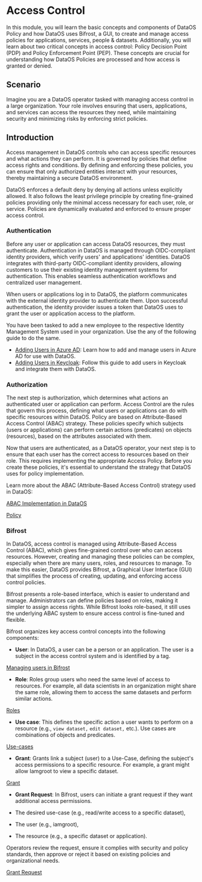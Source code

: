 # Access Control

In this module, you will learn the basic concepts and components of DataOS Policy and how DataOS uses Bifrost, a GUI, to create and manage access policies for applications, services, people & datasets. Additionally, you will learn about two critical concepts in access control: Policy Decision Point (PDP) and Policy Enforcement Point (PEP). These concepts are crucial for understanding how DataOS Policies are processed and how access is granted or denied.

## Scenario

Imagine you are a DataOS operator tasked with managing access control in a large organization. Your role involves ensuring that users, applications, and services can access the resources they need, while maintaining security and minimizing risks by enforcing strict policies.

## Introduction

Access management in DataOS controls who can access specific resources and what actions they can perform. It is governed by policies that define access rights and conditions. By defining and enforcing these policies, you can ensure that only authorized entities interact with your resources, thereby maintaining a secure DataOS environment.

DataOS enforces a default deny by denying all actions unless explicitly allowed. It also follows the least privilege principle by creating fine-grained policies providing only the minimal access necessary for each user, role, or service. Policies are dynamically evaluated and enforced to ensure proper access control.

### **Authentication**

Before any user or application can access DataOS resources, they must authenticate. Authentication in DataOS is managed through OIDC-compliant identity providers, which verify users' and applications' identities. DataOS integrates with third-party OIDC-compliant identity providers, allowing customers to use their existing identity management systems for authentication. This enables seamless authentication workflows and centralized user management.

When users or applications log in to DataOS, the platform communicates with the external identity provider to authenticate them. Upon successful authentication, the identity provider issues a token that DataOS uses to grant the user or application access to the platform.

You have been tasked to add a new employee to the respective Identity Management System used in your organization. Use the any of the following guide to do the same.

- [Adding Users in Azure AD](/learn/operator_learn_track/access_control/authentication/adding_user_in_azure_ad/): Learn how to add and manage users in Azure AD for use with DataOS.
- [Adding Users in Keycloak](/learn/operator_learn_track/access_control/authentication/adding_user_in_keycloak/): Follow this guide to add users in Keycloak and integrate them with DataOS.


### **Authorization**

The next step is authorization, which determines what actions an authenticated user or application can perform. Access Control are the rules that govern this process, defining what users or applications can do with specific resources within DataOS.
Policy are based on Attribute-Based Access Control (ABAC) strategy. These policies specify which subjects (users or applications) can perform certain actions (predicates) on objects (resources), based on the attributes associated with them.

Now that users are authenticated, as a DataOS operator, your next step is to ensure that each user has the correct access to resources based on their role. This requires implementing the appropriate Access Policy. Before you create these policies, it's essential to understand the strategy that DataOS uses for policy implementation.

Learn more about the ABAC (Attribute-Based Access Control) strategy used in DataOS:

[ABAC Implementation in DataOS](/learn/operator_learn_track/access_control/abac_implementation_in_dataos/)


[Policy](/learn/operator_learn_track/access_control/policy)


### **Bifrost**

In DataOS, access control is managed using Attribute-Based Access Control (ABAC), which gives fine-grained control over who can access resources. However, creating and managing these policies can be complex, especially when there are many users, roles, and resources to manage. To make this easier, DataOS provides Bifrost, a Graphical User Interface (GUI) that simplifies the process of creating, updating, and enforcing access control policies.

Bifrost presents a role-based interface, which is easier to understand and manage. Administrators can define policies based on roles, making it simpler to assign access rights. While Bifrost looks role-based, it still uses the underlying ABAC system to ensure access control is fine-tuned and flexible.

Bifrost organizes key access control concepts into the following components:

- **User**: In DataOS, a user can be a person or an application. The user is a subject in the access control system and is identified by a tag.
    
[Managing users in Bifrost]()
    
- **Role**: Roles group users who need the same level of access to resources. For example, all data scientists in an organization might share the same role, allowing them to access the same datasets and perform similar actions.
    
[Roles]()
    
- **Use case**: This defines the specific action a user wants to perform on a resource (e.g., `view dataset,` `edit dataset,` etc.). Use cases are combinations of objects and predicates.
    
[Use-cases]()
    
- **Grant**: Grants link a subject (user) to a Use-Case, defining the subject's access permissions to a specific resource. For example, a grant might allow Iamgroot to view a specific dataset.

[Grant]()

- **Grant Request**: In Bifrost, users can initiate a grant request if they want additional access permissions.




- The desired use-case (e.g., read/write access to a specific dataset),
- The user (e.g., iamgroot),
- The resource (e.g., a specific dataset or application).

Operators review the request, ensure it complies with security and policy standards, then approve or reject it based on existing policies and organizational needs.

[Grant Request]()